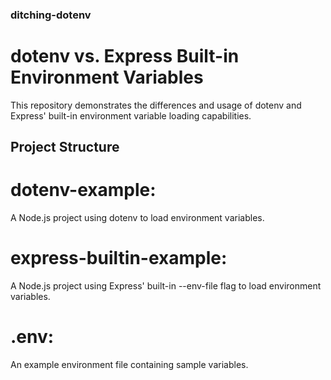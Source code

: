 ### ditching-dotenv

# dotenv vs. Express Built-in Environment Variables

This repository demonstrates the differences and usage of dotenv and Express' built-in environment variable loading capabilities.

## Project Structure

# dotenv-example:

A Node.js project using dotenv to load environment variables.

# express-builtin-example:

A Node.js project using Express' built-in --env-file flag to load environment variables.

# .env:

An example environment file containing sample variables.
